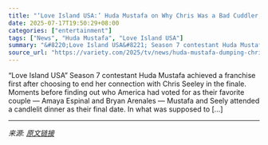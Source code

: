 ```yaml
---
title: "‘Love Island USA:’ Huda Mustafa on Why Chris Was a Bad Cuddler, the Viral ‘Mamacita’ Meme and Her Plan to Stop Her Fans From Bullying Castmates"
date: 2025-07-17T19:50:29+08:00
categories: ["entertainment"]
tags: ["News", "Huda Mustafa", "Love Island USA"]
summary: "&#8220;Love Island USA&#8221; Season 7 contestant Huda Mustafa achieved a franchise first after choosing to end her connection with Chris Seeley in the finale. Moments before finding out who America h"
source_url: "https://variety.com/2025/tv/news/huda-mustafa-dumping-chris-love-island-usa-finale-mamacita-meme-1236463470/"
---
```


&#8220;Love Island USA&#8221; Season 7 contestant Huda Mustafa achieved a franchise first after choosing to end her connection with Chris Seeley in the finale. Moments before finding out who America had voted for as their favorite couple — Amaya Espinal and Bryan Arenales — Mustafa and Seely attended a candlelit dinner as their final date. In what was supposed to [&#8230;]

---

*来源: [原文链接](https://variety.com/2025/tv/news/huda-mustafa-dumping-chris-love-island-usa-finale-mamacita-meme-1236463470/)*

